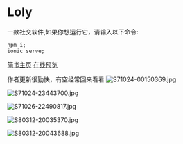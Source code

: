 # Loly
一款社交软件,如果你想运行它，请输入以下命令:
```
npm i;
ionic serve;
```
[简书主页](http://www.jianshu.com/u/b597ad508142)
[在线预览](https://q2578443177.github.io/loly/)

作者更新很勤快，有空经常回来看看
![S71024-00150369.jpg](http://upload-images.jianshu.io/upload_images/5750842-72c7559c6b9dc1af.jpg?imageMogr2/auto-orient/strip%7CimageView2/2/w/1240)

![S71024-23443700.jpg](http://upload-images.jianshu.io/upload_images/5750842-e727a9e201c95212.jpg?imageMogr2/auto-orient/strip%7CimageView2/2/w/1240)

![S71026-22490817.jpg](http://upload-images.jianshu.io/upload_images/5750842-d70e7fe85151e55d.jpg?imageMogr2/auto-orient/strip%7CimageView2/2/w/1240)

![S80312-20035370.jpg](http://upload-images.jianshu.io/upload_images/5750842-4e27f83a1bc72b6f.jpg?imageMogr2/auto-orient/strip%7CimageView2/2/w/1240)

![S80312-20043688.jpg](http://upload-images.jianshu.io/upload_images/5750842-5a297308d375707a.jpg?imageMogr2/auto-orient/strip%7CimageView2/2/w/1240)
